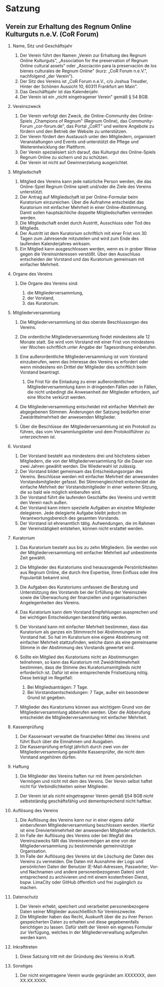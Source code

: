 # Satzung  
## Verein zur Erhaltung des Regnum Online Kulturguts n.e.V. (CoR Forum)

1.  Name, Sitz und Geschäftsjahr

    1.  Der Verein führt den Namen „Verein zur Erhaltung des Regnum
        Online Kulturguts", „Association for the preservation of Regnum
        Online cultural assets" oder „Asociación para la preservación de
        los bienes culturales de Regnum Online" (kurz: „CoR Forum
        n.e.V.", nachfolgend „der Verein").
    2.  Der Sitz des Vereins ist „CoR Forum n.e.V., c/o Joshua Treudler,
        Hinter der Schönen Aussicht 10, 60311 Frankfurt am Main".
    3.  Das Geschäftsjahr ist das Kalenderjahr.
    4.  ­Der Verein ist ein „nicht eingetragener Verein" gemäß § 54 BGB.

2.  Vereinszweck

    1.  Der Verein verfolgt den Zweck, die Online-Community des
        Online-Spiels „Champions of Regnum" (Regnum Online), das
        Community-Forum „cor-forum.de", das Portal „CoRT" und weitere
        Angebote zu fördern und den Betrieb der Website zu unterstützen.
    2.  Der Verein fördert den Austausch unter den Mitgliedern,
        organisiert Veranstaltungen und Events und unterstützt die
        Pflege und Weiterentwicklung der Plattform.
    3.  Der Verein spezialisiert sich darauf, das Kulturgut des
        Online-Spiels Regnum Online zu sichern und zu schützen.
    4.  Der Verein ist nicht auf Gewinnerzielung ausgerichtet.

3.  Mitgliedschaft

    1.  Mitglied des Vereins kann jede natürliche Person werden, die das
        Online-Spiel Regnum Online spielt und/oder die Ziele des Vereins
        unterstützt.
    2.  Der Antrag auf Mitgliedschaft ist per Online-Formular beim
        Kuratorium einzureichen. Über die Aufnahme entscheidet das
        Kuratorium mit einfacher Mehrheit in einer Online-Abstimmung.
        Damit sollen hauptsächliche doppelte Mitgliedschaften vermieden
        werden.
    3.  Die Mitgliedschaft endet durch Austritt, Ausschluss oder Tod des
        Mitglieds.
    4.  Der Austritt ist dem Kuratorium schriftlich mit einer Frist von
        30 Tagen zum Jahresende mitzuteilen und wird zum Ende des
        laufenden Kalenderjahres wirksam.
    5.  Ein Mitglied kann ausgeschlossen werden, wenn es in grober Weise
        gegen die Vereinsinteressen verstößt. Über den Ausschluss
        entscheiden der Vorstand und das Kuratorium gemeinsam mit
        einfacher Mehrheit.

4.  Organe des Vereins

    1.  Die Organe des Vereins sind:

        1.  die Mitgliederversammlung,
        2.  der Vorstand,
        3.  das Kuratorium.

5.  Mitgliederversammlung

    1.  Die Mitgliederversammlung ist das oberste Beschlussorgan des
        Vereins.

    2.  Die ordentliche Mitgliederversammlung findet mindestens alle 12
        Monate statt. Sie wird vom Vorstand mit einer Frist von
        mindestens vier Wochen schriftlich unter Angabe der Tagesordnung
        einberufen.

    3.  Eine außerordentliche Mitgliederversammlung ist vom Vorstand
        einzuberufen, wenn das Interesse des Vereins es erfordert oder
        wenn mindestens ein Drittel der Mitglieder dies schriftlich beim
        Vorstand beantragt.

        1.  Die Frist für die Einladung zu einer außerordentlichen
            Mitgliederversammlung kann in dringenden Fällen oder in
            Fällen, die nicht unbedingt die Anwesenheit der Mitglieder
            erfordern, auf eine Woche verkürzt werden.

    4.  Die Mitgliederversammlung entscheidet mit einfacher Mehrheit der
        abgegebenen Stimmen. Änderungen der Satzung bedürfen einer
        Zweidrittelmehrheit der anwesenden Mitglieder.

    5.  Über die Beschlüsse der Mitgliederversammlung ist ein Protokoll
        zu führen, das vom Versammlungsleiter und dem Protokollführer zu
        unterzeichnen ist.

6.  Vorstand

    1.  Der Vorstand besteht aus mindestens drei und höchstens sieben
        Mitgliedern, die von der Mitgliederversammlung für die Dauer von
        zwei Jahren gewählt werden. Die Wiederwahl ist zulässig.
    2.  Der Vorstand bildet gemeinsam das Entscheidungsorgan des
        Vereins. Beschlüsse werden mit einfacher Mehrheit der anwesenden
        Vorstandsmitglieder gefasst. Bei Stimmengleichheit entscheidet
        die einfache Mehrheit der Vorstandsmitglieder in einer weiteren
        Sitzung, die so bald wie möglich einberufen wird.
    3.  Der Vorstand führt die laufenden Geschäfte des Vereins und
        vertritt den Verein nach außen.
    4.  Der Vorstand kann intern spezielle Aufgaben an einzelne
        Mitglieder delegieren. Jede delegierte Aufgabe bleibt jedoch im
        Verantwortungsbereich des gesamten Vorstands.
    5.  Der Vorstand ist ehrenamtlich tätig. Aufwendungen, die im Rahmen
        der Vereinstätigkeit entstehen, können nicht erstattet werden.

7.  Kuratorium

    1.  Das Kuratorium besteht aus bis zu zehn Mitgliedern. Sie werden
        von der Mitgliederversammlung mit einfacher Mehrheit auf
        unbestimmte Zeit gewählt.

    2.  Die Mitglieder des Kuratoriums sind herausragende
        Persönlichkeiten aus Regnum Online, die durch ihre Expertise,
        ihren Einfluss oder ihre Popularität bekannt sind.

    3.  Die Aufgaben des Kuratoriums umfassen die Beratung und
        Unterstützung des Vorstands bei der Erfüllung der Vereinsziele
        sowie die Überwachung der finanziellen und organisatorischen
        Angelegenheiten des Vereins.

    4.  Das Kuratorium kann dem Vorstand Empfehlungen aussprechen und
        bei wichtigen Entscheidungen beratend tätig werden.

    5.  Der Vorstand kann mit einfacher Mehrheit bestimmen, dass das
        Kuratorium als ganzes ein Stimmrecht bei Abstimmungen im
        Vorstand hat. So hat im Kuratorium eine eigene Abstimmung mit
        einfacher Mehrheit stattzufinden, welche dann als eine
        gemeinsame Stimme in der Abstimmung des Vorstands gewertet wird.

    6.  Sollte ein Mitglied des Kuratoriums nicht an Abstimmungen
        teilnehmen, so kann das Kuratorium mit Zweidrittelmehrheit
        bestimmen, dass die Stimme des Kuratoriumsmitglieds nicht
        erforderlich ist. Dafür ist eine entsprechende Fristsetzung
        nötig. Diese beträgt im Regelfall:

        1.  Bei Mitgliedsanträgen: 7 Tage.
        2.  Bei Vorstandsentscheidungen: 7 Tage, außer ein besonderer
            Grund ist gegeben.

    7.  Mitglieder des Kuratoriums können aus wichtigem Grund von der
        Mitgliederversammlung abberufen werden. Über die Abberufung
        entscheidet die Mitgliederversammlung mit einfacher Mehrheit.

8.  Kassenprüfung

    1.  Der Kassenwart verwaltet die finanziellen Mittel des Vereins und
        führt Buch über die Einnahmen und Ausgaben.
    2.  Die Kassenprüfung erfolgt jährlich durch zwei von der
        Mitgliederversammlung gewählte Kassenprüfer, die nicht dem
        Vorstand angehören dürfen.

9.  Haftung

    1.  Die Mitglieder des Vereins haften nur mit ihrem persönlichen
        Vermögen und nicht mit dem des Vereins. Der Verein selbst haftet
        nicht für Verbindlichkeiten seiner Mitglieder.

    2.  Der Verein ist als nicht eingetragener Verein gemäß §54 BGB
        nicht selbstständig geschäftsfähig und dementsprechend nicht
        haftbar.

10. Auflösung des Vereins

    1.  Die Auflösung des Vereins kann nur in einer eigens dafür
        einberufenen Mitgliederversammlung beschlossen werden. Hierfür
        ist eine Dreiviertelmehrheit der anwesenden Mitglieder
        erforderlich.
    2.  Im Falle der Auflösung des Vereins oder bei Wegfall des
        Vereinszwecks fällt das Vereinsvermögen an eine von der
        Mitgliederversammlung zu bestimmende gemeinnützige Organisation.
    3.  Im Falle der Auflösung des Vereins ist die Löschung der Daten
        des Vereins zu vermeiden. Die Daten mit Ausnahme der Logs und
        persönlichen Daten der Benutzer (E-Mail-Adressen, Passwörter,
        Vor- und Nachnamen und andere personenbezogenen Daten) sind
        entsprechend zu archivieren und mit einem kostenfreien Dienst,
        bspw. LimaCity oder GitHub öffentlich und frei zugänglich zu
        machen.

11. Datenschutz

    1.  Der Verein erhebt, speichert und verarbeitet personenbezogene
        Daten seiner Mitglieder ausschließlich für Vereinszwecke.
    2.  Die Mitglieder haben das Recht, Auskunft über die zu ihrer
        Person gespeicherten Daten zu erhalten und diese gegebenenfalls
        berichtigen zu lassen. Dafür stellt der Verein ein eigenes
        Formular zur Verfügung, welches in der Mitgliederverwaltung
        aufgerufen werden kann.

12. Inkrafttreten

    1.  Diese Satzung tritt mit der Gründung des Vereins in Kraft.

13. Sonstiges

    1.  Der nicht eingetragene Verein wurde gegründet am XXXXXXX, dem
        XX.XX.XXXX.
